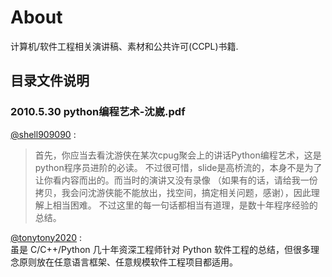 # About 

计算机/软件工程相关演讲稿、素材和公共许可(CCPL)书籍.


## 目录文件说明

### 2010.5.30 python编程艺术-沈崴.pdf

[@shell909090](https://github.com/shell909090) :
>首先，你应当去看沈游侠在某次cpug聚会上的讲话Python编程艺术，这是python程序员进阶的必读。
>不过很可惜，slide是高桥流的，本身不是为了让你看内容而出的。而当时的演讲又没有录像
>（如果有的话，请给我一份拷贝，我会问沈游侠能不能放出，找空间，搞定相关问题，感谢），因此理解上相当困难。
>不过这里的每一句话都相当有道理，是数十年程序经验的总结。


[@tonytony2020](https://github.com/tonytony2020) :  
虽是 C/C++/Python 几十年资深工程师针对 Python 软件工程的总结，但很多理念原则放在任意语言框架、任意规模软件工程项目都适用。
